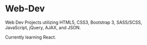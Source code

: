 # Web-Dev
Web Dev Projects utilizing HTML5, CSS3, Bootstrap 3, SASS/SCSS, JavaScript, jQuery, AJAX, and JSON.

Currently learning React.
